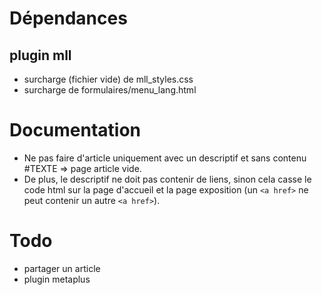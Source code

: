# Dépendances
## plugin mll
- surcharge (fichier vide) de mll_styles.css
- surcharge de formulaires/menu_lang.html

# Documentation
- Ne pas faire d'article uniquement avec un descriptif et sans contenu #TEXTE => page article vide.
- De plus, le descriptif ne doit pas contenir de liens, sinon cela casse le code html sur la page d'accueil et la page exposition (un `<a href>` ne peut contenir un autre `<a href>`).


# Todo
- partager un article
- plugin metaplus
